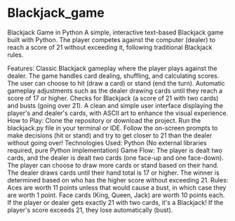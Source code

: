 # Blackjack_game
Blackjack Game in Python
A simple, interactive text-based Blackjack game built with Python. The player competes against the computer (dealer) to reach a score of 21 without exceeding it, following traditional Blackjack rules.

Features:
Classic Blackjack gameplay where the player plays against the dealer.
The game handles card dealing, shuffling, and calculating scores.
The user can choose to hit (draw a card) or stand (end the turn).
Automatic gameplay adjustments such as the dealer drawing cards until they reach a score of 17 or higher.
Checks for Blackjack (a score of 21 with two cards) and busts (going over 21).
A clean and simple user interface displaying the player's and dealer's cards, with ASCII art to enhance the visual experience.
How to Play:
Clone the repository or download the project.
Run the blackjack.py file in your terminal or IDE.
Follow the on-screen prompts to make decisions (hit or stand) and try to get closer to 21 than the dealer without going over!
Technologies Used:
Python (No external libraries required, pure Python implementation)
Game Flow:
The player is dealt two cards, and the dealer is dealt two cards (one face-up and one face-down).
The player can choose to draw more cards or stand based on their hand.
The dealer draws cards until their hand total is 17 or higher.
The winner is determined based on who has the higher score without exceeding 21.
Rules:
Aces are worth 11 points unless that would cause a bust, in which case they are worth 1 point.
Face cards (King, Queen, Jack) are worth 10 points each.
If the player or dealer gets exactly 21 with two cards, it's a Blackjack!
If the player's score exceeds 21, they lose automatically (bust).
